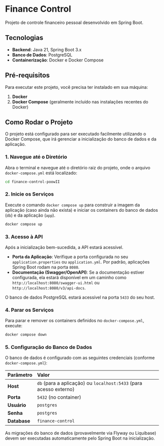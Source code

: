 # Finance Control

Projeto de controle financeiro pessoal desenvolvido em Spring Boot.

## Tecnologias

*   **Backend**: Java 21, Spring Boot 3.x
*   **Banco de Dados**: PostgreSQL
*   **Containerização**: Docker e Docker Compose

## Pré-requisitos

Para executar este projeto, você precisa ter instalado em sua máquina:

1.  **Docker**
2.  **Docker Compose** (geralmente incluído nas instalações recentes do Docker)

## Como Rodar o Projeto

O projeto está configurado para ser executado facilmente utilizando o Docker Compose, que irá gerenciar a inicialização do banco de dados e da aplicação.

### 1. Navegue até o Diretório

Abra o terminal e navegue até o diretório raiz do projeto, onde o arquivo `docker-compose.yml` está localizado:

```bash
cd finance-control-poowII
```

### 2. Inicie os Serviços

Execute o comando `docker compose up` para construir a imagem da aplicação (caso ainda não exista) e iniciar os containers do banco de dados (`db`) e da aplicação (`app`).

```bash
docker compose up
```

### 3. Acesso à API

Após a inicialização bem-sucedida, a API estará acessível.

*   **Porta da Aplicação**: Verifique a porta configurada no seu `application.properties` ou `application.yml`. Por padrão, aplicações Spring Boot rodam na porta `8080`.
*   **Documentação (Swagger/OpenAPI)**: Se a documentação estiver configurada, ela estará disponível em um caminho como `http://localhost:8080/swagger-ui.html` ou `http://localhost:8080/v3/api-docs`.

O banco de dados PostgreSQL estará acessível na porta `5433` do seu host.

### 4. Parar os Serviços

Para parar e remover os containers definidos no `docker-compose.yml`, execute:

```bash
docker compose down
```

### 5. Configuração do Banco de Dados

O banco de dados é configurado com as seguintes credenciais (conforme `docker-compose.yml`):

| Parâmetro | Valor |
| :--- | :--- |
| **Host** | `db` (para a aplicação) ou `localhost:5433` (para acesso externo) |
| **Porta** | `5432` (no container) |
| **Usuário** | `postgres` |
| **Senha** | `postgres` |
| **Database** | `finance-control` |

As migrações do banco de dados (provavelmente via Flyway ou Liquibase) devem ser executadas automaticamente pelo Spring Boot na inicialização.

